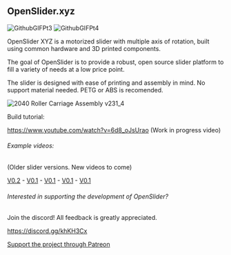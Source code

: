 ## OpenSlider.xyz
![GithubGIFPt3](https://user-images.githubusercontent.com/45019189/82838573-02ad6f80-9ea3-11ea-948f-28d909c240e9.gif) ![GithubGIFPt4](https://user-images.githubusercontent.com/45019189/82838984-51a7d480-9ea4-11ea-8838-1f60a102015d.gif)


OpenSlider XYZ is a motorized slider with multiple axis of rotation, built using common hardware and 3D printed components.

The goal of OpenSlider is to provide a robust, open source slider platform to fill a variety of needs at a low price point.

The slider is designed with ease of printing and assembly in mind. No support material needed. PETG or ABS is recomended.


![2040 Roller Carriage Assembly v231_4](https://user-images.githubusercontent.com/45019189/82782271-5633a500-9e32-11ea-8445-bd254e66c91a.gif)

Build tutorial:

https://www.youtube.com/watch?v=6d8_oJsUrao (Work in progress video)

###### Example videos:

(Older slider versions. New videos to come)

[V0.2](https://www.instagram.com/p/Bsbb4AUHvLy/) - [V0.1](https://www.instagram.com/p/BqFpmRJnVI0/) - [V0.1](https://www.instagram.com/p/BqFVQTXnpN9/) - [V0.1](https://www.instagram.com/p/BqJI3UbnU7M/) - [V0.1](https://www.instagram.com/p/Bp2GQGXHDDo/)

###### Interested in supporting the development of OpenSlider?

Join the discord!
All feedback is greatly appreciated.

https://discord.gg/khKH3Cx




[Support the project through Patreon](https://www.patreon.com/adamslaboratory)
